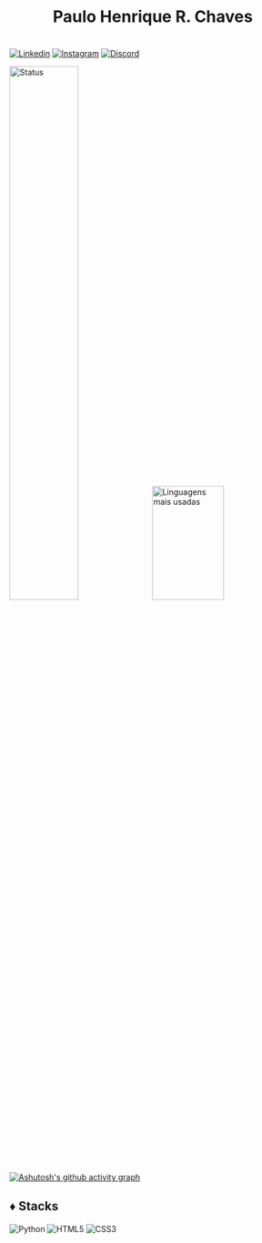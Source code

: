 <h1 style="text-align: center;"> Paulo Henrique R. Chaves </h1>
<h1> </h1>


[![Linkedin](https://img.shields.io/badge/LinkedIn-0077B5?style=for-the-badge&logo=linkedin&logoColor=white)](https://www.linkedin.com/in/sineziojuniorztx7/)
[![Instagram](https://img.shields.io/badge/Instagram-E4405F?style=for-the-badge&logo=instagram&logoColor=white)](https://www.instagram.com/sinezio_rj/?next=%2F)
[![Discord](https://img.shields.io/badge/Discord-7289DA?style=for-the-badge&logo=discord&logoColor=white)](https://discord.com/users/smookeztx7)


<div>
    <img width="49%" src="https://github-readme-stats.vercel.app/api?username=XDChaves&show_icons=true&theme=nord" alt="Status"/>
    <img width="50%" height="200px" src="https://github-readme-stats.vercel.app/api/top-langs/?username=XDChaves&layout=compact&hide_border=true&title_color=B0C4DE&text_color=B0C4DE&bg_color=0d1117" alt="Linguagens mais usadas"/>
</div><br/> 

[![Ashutosh's github activity graph](https://github-readme-activity-graph.vercel.app/graph?username=XDChaves&bg_color=0d1117&color=B0C4DE&line=7FFF00&point=B0C4DE&area=true&hide_border=true)](https://github.com/ashutosh00710/github-readme-activity-graph)

## ♦ Stacks

<div style="display: inline_block">
    <img align="center" alt="Python" src="https://img.shields.io/badge/Python-0a516d?style=for-the-badge&logo=python&logoColor=white">
    <img align="center" alt="HTML5" src="https://img.shields.io/badge/HTML5-E34F26?style=for-the-badge&logo=html5&logoColor=white">
    <img align="center" alt="CSS3" src="https://img.shields.io/badge/CSS3-1572B6?style=for-the-badge&logo=css3&logoColor=white">
</div><br/>
